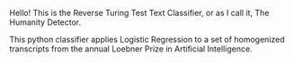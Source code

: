 Hello!
This is the Reverse Turing Test Text Classifier, or as I call it, The Humanity Detector.

This python classifier applies Logistic Regression to a set of homogenized transcripts from 
the annual Loebner Prize in Artificial Intelligence.
